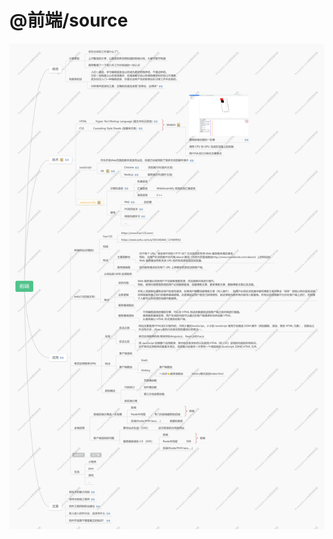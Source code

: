 # @前端/source

<a href="https://www.processon.com/view/link/65e99f63e4308521ae929cb1?cid=6565d37d83f14925424a5bcf">
  <img src="./前端.png">
</a>
